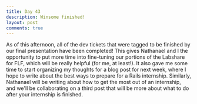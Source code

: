 ```yaml
---
title: Day 43
description: Winsome finished!
layout: post
comments: true
---
```

As of this afternoon, all of the dev tickets that were tagged to be finished by our final presentation have been completed! This gives Nathanael and I the opportunity to put more time into fine-tuning our portions of the Labshare for FLF, which will be really helpful (for me, at least!). It also gave me some time to start organizing my thoughts for a blog post for next week, where I hope to write about the best ways to prepare for a Rails internship. Similarly, Nathanael will be writing about how to get the most out of an internship, and we'll be collaborating on a third post that will be more about what to do after your internship is finished.
